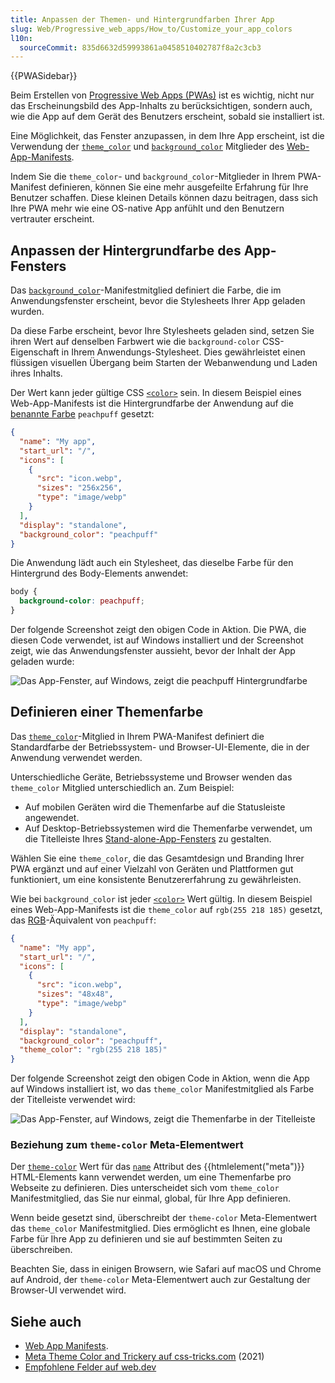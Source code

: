 ```yaml
---
title: Anpassen der Themen- und Hintergrundfarben Ihrer App
slug: Web/Progressive_web_apps/How_to/Customize_your_app_colors
l10n:
  sourceCommit: 835d6632d59993861a0458510402787f8a2c3cb3
---
```


{{PWASidebar}}

Beim Erstellen von [Progressive Web Apps (PWAs)](/de/docs/Web/Progressive_web_apps) ist es wichtig, nicht nur das Erscheinungsbild des App-Inhalts zu berücksichtigen, sondern auch, wie die App auf dem Gerät des Benutzers erscheint, sobald sie installiert ist.

Eine Möglichkeit, das Fenster anzupassen, in dem Ihre App erscheint, ist die Verwendung der [`theme_color`](/de/docs/Web/Manifest/theme_color) und [`background_color`](/de/docs/Web/Manifest/background_color) Mitglieder des [Web-App-Manifests](/de/docs/Web/Manifest).

Indem Sie die `theme_color`- und `background_color`-Mitglieder in Ihrem PWA-Manifest definieren, können Sie eine mehr ausgefeilte Erfahrung für Ihre Benutzer schaffen. Diese kleinen Details können dazu beitragen, dass sich Ihre PWA mehr wie eine OS-native App anfühlt und den Benutzern vertrauter erscheint.

## Anpassen der Hintergrundfarbe des App-Fensters

Das [`background_color`](/de/docs/Web/Manifest/background_color)-Manifestmitglied definiert die Farbe, die im Anwendungsfenster erscheint, bevor die Stylesheets Ihrer App geladen wurden.

Da diese Farbe erscheint, bevor Ihre Stylesheets geladen sind, setzen Sie ihren Wert auf denselben Farbwert wie die `background-color` CSS-Eigenschaft in Ihrem Anwendungs-Stylesheet. Dies gewährleistet einen flüssigen visuellen Übergang beim Starten der Webanwendung und Laden ihres Inhalts.

Der Wert kann jeder gültige CSS [`<color>`](/de/docs/Web/CSS/color_value) sein. In diesem Beispiel eines Web-App-Manifests ist die Hintergrundfarbe der Anwendung auf die [benannte Farbe](/de/docs/Web/CSS/named-color) `peachpuff` gesetzt:

```json
{
  "name": "My app",
  "start_url": "/",
  "icons": [
    {
      "src": "icon.webp",
      "sizes": "256x256",
      "type": "image/webp"
    }
  ],
  "display": "standalone",
  "background_color": "peachpuff"
}
```

Die Anwendung lädt auch ein Stylesheet, das dieselbe Farbe für den Hintergrund des Body-Elements anwendet:

```css
body {
  background-color: peachpuff;
}
```

Der folgende Screenshot zeigt den obigen Code in Aktion. Die PWA, die diesen Code verwendet, ist auf Windows installiert und der Screenshot zeigt, wie das Anwendungsfenster aussieht, bevor der Inhalt der App geladen wurde:

![Das App-Fenster, auf Windows, zeigt die peachpuff Hintergrundfarbe](./background-color-windows.png)

## Definieren einer Themenfarbe

Das [`theme_color`](/de/docs/Web/Manifest/theme_color)-Mitglied in Ihrem PWA-Manifest definiert die Standardfarbe der Betriebssystem- und Browser-UI-Elemente, die in der Anwendung verwendet werden.

Unterschiedliche Geräte, Betriebssysteme und Browser wenden das `theme_color` Mitglied unterschiedlich an. Zum Beispiel:

- Auf mobilen Geräten wird die Themenfarbe auf die Statusleiste angewendet.
- Auf Desktop-Betriebssystemen wird die Themenfarbe verwendet, um die Titelleiste Ihres [Stand-alone-App-Fensters](/de/docs/Web/Progressive_web_apps/How_to/Create_a_standalone_app) zu gestalten.

Wählen Sie eine `theme_color`, die das Gesamtdesign und Branding Ihrer PWA ergänzt und auf einer Vielzahl von Geräten und Plattformen gut funktioniert, um eine konsistente Benutzererfahrung zu gewährleisten.

Wie bei `background_color` ist jeder [`<color>`](/de/docs/Web/CSS/color_value) Wert gültig. In diesem Beispiel eines Web-App-Manifests ist die `theme_color` auf `rgb(255 218 185)` gesetzt, das [RGB](/de/docs/Web/CSS/color_value/rgb)-Äquivalent von `peachpuff`:

```json
{
  "name": "My app",
  "start_url": "/",
  "icons": [
    {
      "src": "icon.webp",
      "sizes": "48x48",
      "type": "image/webp"
    }
  ],
  "display": "standalone",
  "background_color": "peachpuff",
  "theme_color": "rgb(255 218 185)"
}
```

Der folgende Screenshot zeigt den obigen Code in Aktion, wenn die App auf Windows installiert ist, wo das `theme_color` Manifestmitglied als Farbe der Titelleiste verwendet wird:

![Das App-Fenster, auf Windows, zeigt die Themenfarbe in der Titelleiste](./background-theme-colors-windows.png)

### Beziehung zum `theme-color` Meta-Elementwert

Der [`theme-color`](/de/docs/Web/HTML/Element/meta/name/theme-color) Wert für das [`name`](/de/docs/Web/HTML/Element/meta/name) Attribut des {{htmlelement("meta")}} HTML-Elements kann verwendet werden, um eine Themenfarbe pro Webseite zu definieren. Dies unterscheidet sich vom `theme_color` Manifestmitglied, das Sie nur einmal, global, für Ihre App definieren.

Wenn beide gesetzt sind, überschreibt der `theme-color` Meta-Elementwert das `theme_color` Manifestmitglied. Dies ermöglicht es Ihnen, eine globale Farbe für Ihre App zu definieren und sie auf bestimmten Seiten zu überschreiben.

Beachten Sie, dass in einigen Browsern, wie Safari auf macOS und Chrome auf Android, der `theme-color` Meta-Elementwert auch zur Gestaltung der Browser-UI verwendet wird.

## Siehe auch

- [Web App Manifests](/de/docs/Web/Manifest).
- [Meta Theme Color and Trickery auf css-tricks.com](https://css-tricks.com/meta-theme-color-and-trickery/) (2021)
- [Empfohlene Felder auf web.dev](https://web.dev/learn/pwa/web-app-manifest#recommended_fields)
